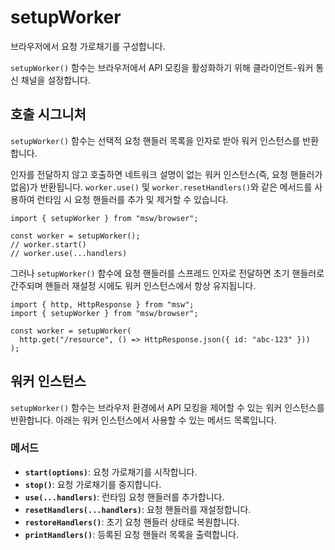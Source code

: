 # setupWorker

브라우저에서 요청 가로채기를 구성합니다.

`setupWorker()` 함수는 브라우저에서 API 모킹을 활성화하기 위해 클라이언트-워커 통신 채널을 설정합니다.

## 호출 시그니처

`setupWorker()` 함수는 선택적 요청 핸들러 목록을 인자로 받아 워커 인스턴스를 반환합니다.

인자를 전달하지 않고 호출하면 네트워크 설명이 없는 워커 인스턴스(즉, 요청 핸들러가 없음)가 반환됩니다. `worker.use()` 및 `worker.resetHandlers()`와 같은 메서드를 사용하여 런타임 시 요청 핸들러를 추가 및 제거할 수 있습니다.

```tsx
import { setupWorker } from "msw/browser";

const worker = setupWorker();
// worker.start()
// worker.use(...handlers)
```

그러나 `setupWorker()` 함수에 요청 핸들러를 스프레드 인자로 전달하면 초기 핸들러로 간주되며 핸들러 재설정 시에도 워커 인스턴스에서 항상 유지됩니다.

```tsx
import { http, HttpResponse } from "msw";
import { setupWorker } from "msw/browser";

const worker = setupWorker(
  http.get("/resource", () => HttpResponse.json({ id: "abc-123" }))
);
```

## 워커 인스턴스

`setupWorker()` 함수는 브라우저 환경에서 API 모킹을 제어할 수 있는 워커 인스턴스를 반환합니다. 아래는 워커 인스턴스에서 사용할 수 있는 메서드 목록입니다.

### 메서드

- **`start(options)`**: 요청 가로채기를 시작합니다.
- **`stop()`**: 요청 가로채기를 중지합니다.
- **`use(...handlers)`**: 런타임 요청 핸들러를 추가합니다.
- **`resetHandlers(...handlers)`**: 요청 핸들러를 재설정합니다.
- **`restoreHandlers()`**: 초기 요청 핸들러 상태로 복원합니다.
- **`printHandlers()`**: 등록된 요청 핸들러 목록을 출력합니다.
